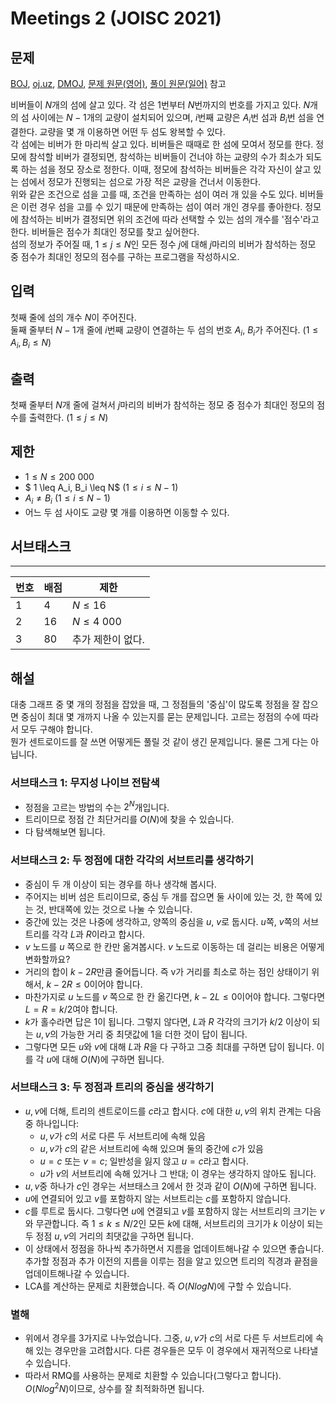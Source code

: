 # Meetings 2 (JOISC 2021)
## 문제
[BOJ](https://www.acmicpc.net/problem/21792), [oj.uz](https://oj.uz/problem/statistics/JOI21_meetings2?locale=ko&order_by=size&page=4), [DMOJ](https://dmoj.ca/problem/joi21scd3p3), [문제 원문(영어)](https://www2.ioi-jp.org/camp/2021/2021-sp-tasks/day3/meetings2-en.pdf), [풀이 원문(일어)](https://www2.ioi-jp.org/camp/2021/2021-sp-tasks/day3/meetings2-review.pdf) 참고

비버들이 $N$개의 섬에 살고 있다. 각 섬은 1번부터 $N$번까지의 번호를 가지고 있다. $N$개의 섬 사이에는 $N-1$개의 교량이 설치되어 있으며, $i$번째 교량은 $A_i$번 섬과 $B_i$번 섬을 연결한다. 교량을 몇 개 이용하면 어떤 두 섬도 왕복할 수 있다.\
각 섬에는 비버가 한 마리씩 살고 있다. 비버들은 때때로 한 섬에 모여서 정모를 한다. 정모에 참석할 비버가 결정되면, 참석하는 비버들이 건너야 하는 교량의 수가 최소가 되도록 하는 섬을 정모 장소로 정한다. 이때, 정모에 참석하는 비버들은 각각 자신이 살고 있는 섬에서 정모가 진행되는 섬으로 가장 적은 교량을 건너서 이동한다.\
위와 같은 조건으로 섬을 고를 때, 조건을 만족하는 섬이 여러 개 있을 수도 있다. 비버들은 이런 경우 섬을 고를 수 있기 때문에 만족하는 섬이 여러 개인 경우를 좋아한다. 정모에 참석하는 비버가 결정되면 위의 조건에 따라 선택할 수 있는 섬의 개수를 '점수'라고 한다. 비버들은 점수가 최대인 정모를 찾고 싶어한다.\
섬의 정보가 주어질 때, $1 \leq j \leq N$인 모든 정수 $j$에 대해 $j$마리의 비버가 참석하는 정모 중 점수가 최대인 정모의 점수를 구하는 프로그램을 작성하시오.

## 입력
첫째 줄에 섬의 개수 $N$이 주어진다.\
둘째 줄부터 $N-1$개 줄에 $i$번째 교량이 연결하는 두 섬의 번호 $A_i$, $B_i$가 주어진다. ($1 \leq A_i, B_i \leq N$)

## 출력
첫째 줄부터 $N$개 줄에 걸쳐서 $j$마리의 비버가 참석하는 정모 중 점수가 최대인 정모의 점수를 출력한다. ($1 \leq j \leq N$)

## 제한
- $1 \leq N \leq 200$ $000$
- $ 1 \leq A_i, B_i \leq N$ $(1 \leq i \leq N-1)$
- $A_i \neq B_i$ $(1 \leq i \leq N-1)$
- 어느 두 섬 사이도 교량 몇 개를 이용하면 이동할 수 있다.

## 서브태스크
-------
번호 | 배점 | 제한
--- | --- | ---
1 | 4 | $N \leq 16$
2 | 16 | $N \leq 4$ $000$
3 | 80 | 추가 제한이 없다.

## 해설
대충 그래프 중 몇 개의 정점을 잡았을 때, 그 정점들의 '중심'이 많도록 정점을 잘 잡으면 중심이 최대 몇 개까지 나올 수 있는지를 묻는 문제입니다. 고르는 정점의 수에 따라서 모두 구해야 합니다.\
뭔가 센트로이드를 잘 쓰면 어떻게든 풀릴 것 같이 생긴 문제입니다. 물론 그게 다는 아닙니다.

### 서브태스크 1: 무지성 나이브 전탐색
- 정점을 고르는 방법의 수는 $2^N$개입니다.
- 트리이므로 정점 간 최단거리를 $O(N)$에 찾을 수 있습니다.
- 다 탐색해보면 됩니다.
### 서브태스크 2: 두 정점에 대한 각각의 서브트리를 생각하기
- 중심이 두 개 이상이 되는 경우를 하나 생각해 봅시다.
- 주어지는 비버 섬은 트리이므로, 중심 두 개를 잡으면 둘 사이에 있는 것, 한 쪽에 있는 것, 반대쪽에 있는 것으로 나눌 수 있습니다.
- 중간에 있는 것은 나중에 생각하고, 양쪽의 중심을 $u$, $v$로 둡시다. $u$쪽, $v$쪽의 서브트리를 각각 $L$과 $R$이라고 합시다.
- $v$ 노드를 $u$ 쪽으로 한 칸만 옮겨봅시다. $v$ 노드로 이동하는 데 걸리는 비용은 어떻게 변화할까요?
- 거리의 합이 $k-2R$만큼 줄어듭니다. 즉 v가 거리를 최소로 하는 점인 상태이기 위해서, $k-2R \leq 0$이어야 합니다.
- 마찬가지로 $u$ 노드를 $v$ 쪽으로 한 칸 옮긴다면, $k-2L \leq 0$이어야 합니다. 그렇다면 $L=R=k/2$여야 합니다.
- $k$가 홀수라면 답은 1이 됩니다. 그렇지 않다면, $L$과 $R$ 각각의 크기가 $k/2$ 이상이 되는 $u, v$의 가능한 거리 중 최댓값에 1을 더한 것이 답이 됩니다.
- 그렇다면 모든 $u$와 $v$에 대해 $L$과 $R$을 다 구하고 그중 최대를 구하면 답이 됩니다. 이를 각 $u$에 대해 $O(N)$에 구하면 됩니다.
### 서브태스크 3: 두 정점과 트리의 중심을 생각하기
- $u, v$에 더해, 트리의 센트로이드를 $c$라고 합시다. $c$에 대한 $u, v$의 위치 관계는 다음 중 하나입니다:
    - $u, v$가 $c$의 서로 다른 두 서브트리에 속해 있음
    - $u, v$가 $c$의 같은 서브트리에 속해 있으며 둘의 중간에 $c$가 있음
    - $u = c$ 또는 $v = c$; 일반성을 잃지 않고 $u = c$라고 합시다.
    - $u$가 $v$의 서브트리에 속해 있거나 그 반대; 이 경우는 생각하지 않아도 됩니다.
- $u, v$중 하나가 $c$인 경우는 서브태스크 2에서 한 것과 같이 $O(N)$에 구하면 됩니다.
- $u$에 연결되어 있고 $v$를 포함하지 않는 서브트리는 $c$를 포함하지 않습니다.
- $c$를 루트로 둡시다. 그렇다면 $u$에 연결되고 $v$를 포함하지 않는 서브트리의 크기는 $v$와 무관합니다. 즉 $1 \leq k \leq N/2$인 모든 $k$에 대해, 서브트리의 크기가 $k$ 이상이 되는 두 정점 $u, v$의 거리의 최댓값을 구하면 됩니다.
- 이 상태에서 정점을 하나씩 추가하면서 지름을 업데이트해나갈 수 있으면 좋습니다. 추가할 정점과 추가 이전의 지름을 이루는 점을 알고 있으면 트리의 직경과 끝점을 업데이트해나갈 수 있습니다.
- LCA를 계산하는 문제로 치환했습니다. 즉 $O(N log N)$에 구할 수 있습니다.
### 별해
- 위에서 경우를 3가지로 나누었습니다. 그중, $u, v$가 $c$의 서로 다른 두 서브트리에 속해 있는 경우만을 고려합시다. 다른 경우들은 모두 이 경우에서 재귀적으로 나타낼 수 있습니다.
- 따라서 RMQ를 사용하는 문제로 치환할 수 있습니다(그렇다고 합니다). $O(N log^2 N)$이므로, 상수를 잘 최적화하면 됩니다.
